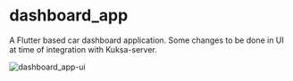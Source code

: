 # dashboard_app

A Flutter based car dashboard application.
Some changes to be done in UI at time of integration with Kuksa-server.

![dashboard_app-ui](https://user-images.githubusercontent.com/76897843/179748266-60494149-ff35-4cf3-942b-13a1a9b22a93.png)



